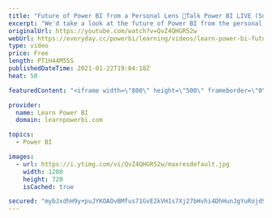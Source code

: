 ```yaml
---
title: "Future of Power BI from a Personal Lens 🔴Talk Power BI LIVE (Subscribe & Join) January 22, 2021"
excerpt: "We'd take a look at the future of Power BI from the personal lens of some amazing Power BI Professionals. Hearing the intimate perspectives of how these professionals experienced the Power BI landscape change in 2020 and what plans are they making for 2021? *CONNECT WITH OUR SPEAKERS* ➔ Frank van Delden"
originalUrl: https://youtube.com/watch?v=QvZ4QHGR52w
webUrl: https://everyday.cc/powerbi/learning/videos/learn-power-bi-future-of-power-bi-from-a-personal-lens-talk-power-bi-live-subscribe-join-january-22-2021/
type: video
price: Free
length: PT1H44M55S
publishedDateTime: 2021-01-22T19:04:18Z
heat: 50

featuredContent: "<iframe width=\"800\" height=\"500\" frameborder=\"0\" src=\"https://www.youtube.com/embed/QvZ4QHGR52w\" allow=\"accelerometer; autoplay; encrypted-media; gyroscope; picture-in-picture\" allowfullscreen></iframe>"

provider:
  name: Learn Power BI
  domain: learnpowerbi.com

topics:
  - Power BI

images:
  - url: https://i.ytimg.com/vi/QvZ4QHGR52w/maxresdefault.jpg
    width: 1280
    height: 720
    isCached: true

secured: "mybJxdhH9y+puJYKOAOvBMfus71GvE2kVH1s7Xj27bHvhi4DhHunJgYuRojd9yITyVpYMSGMGO1gYqgWmZSI/1lxsKcxDQvitz4Co7XDvF8V4jBKTzoSHCuwlP2TDVkTIKxNFSzMMnFTazPptOavJoYl/S+gRpkdHW6zHYK/sluCGSxzxAuWzjqR7mFmWMowVWdyvAjAKo7gl2loCXygcy+BmB29H+xLYOXWBedjuqcB26zhmaR2323663OedKV2iaqeQqqD1QNd6Ls7Ln34IEjPrd+j+g+QXxQU4ewn5r/liVMAyzhksp9IYtDbbyUaqU00wopk3QyDxg6L837V638KduCL3blhJq6sfZoYpaWxXpV2G9Di+FAWR2cAznHPL7a9jyViJzhBpfh/GR4YGYn4T7/zIyQKgHavqy0s51o=;6+hcvy3doklxv0lwkDbURw=="
---
```


